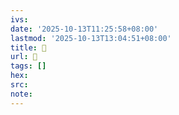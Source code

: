 ```yaml
---
ivs:
date: '2025-10-13T11:25:58+08:00'
lastmod: '2025-10-13T13:04:51+08:00'
title: 󰋺
url: 󰋺
tags: []
hex: 
src:
note:
---
```


